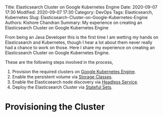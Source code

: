 Title: Elasticsearch Cluster on Google Kubernetes Engine
Date: 2020-09-07 17:30
Modified: 2020-09-07 17:30
Category: DevOps
Tags: Elasticsearch, Kubernetes
Slug: Elasticsearch-Cluster-on-Google-Kubernetes-Engine
Authors: Kishore Chandran
Summary: My experience on creating an Elasticsearch Cluster on Google Kubernetes Engine


From being an Java Developer this is the first time I am wetting my hands on Elasticsearch and Kubernetes, 
though I hear a lot about them never really had a chance to work on those. 
Here I share my experience on creating an Elasticsearch Cluster on Google Kubernetes Engine.

These are the following steps involved in the process,

1. Provision the required clusters on [Google Kubernetes Engine](https://cloud.google.com/kubernetes-engine).
2. Enable the persistent volume via [Storage Classes](https://kubernetes.io/docs/concepts/storage/storage-classes/).
3. Enable the Elasticsearch node discovery via [Headless Service](https://kubernetes.io/docs/concepts/services-networking/service/#headless-services).
4. Deploy the Elasticsearch Cluster via [Stateful Sets](https://kubernetes.io/docs/concepts/workloads/controllers/statefulset/).

# Provisioning the Cluster

